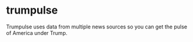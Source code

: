 # trumpulse
Trumpulse uses data from multiple news sources so you can get the pulse of America under Trump.
